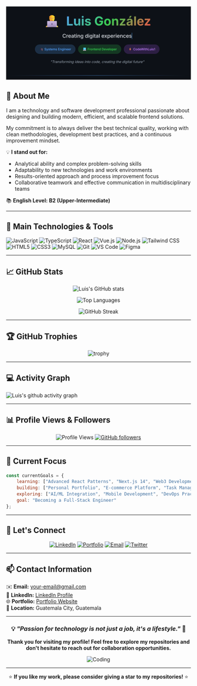 ![alt text](image.png)

## 🚀 About Me

I am a technology and software development professional passionate about designing and building modern, efficient, and scalable frontend solutions.  

My commitment is to always deliver the best technical quality, working with clean methodologies, development best practices, and a continuous improvement mindset.

💡 **I stand out for:**
- Analytical ability and complex problem-solving skills
- Adaptability to new technologies and work environments  
- Results-oriented approach and process improvement focus
- Collaborative teamwork and effective communication in multidisciplinary teams

📚 **English Level:** **B2 (Upper-Intermediate)**

---

## 🧰 Main Technologies & Tools

![JavaScript](https://img.shields.io/badge/JavaScript-F7DF1E?style=for-the-badge&logo=javascript&logoColor=black)
![TypeScript](https://img.shields.io/badge/TypeScript-3178C6?style=for-the-badge&logo=typescript&logoColor=white)
![React](https://img.shields.io/badge/React-20232A?style=for-the-badge&logo=react&logoColor=61DAFB)
![Vue.js](https://img.shields.io/badge/Vue.js-4FC08D?style=for-the-badge&logo=vue.js&logoColor=white)
![Node.js](https://img.shields.io/badge/Node.js-339933?style=for-the-badge&logo=node.js&logoColor=white)
![Tailwind CSS](https://img.shields.io/badge/Tailwind_CSS-06B6D4?style=for-the-badge&logo=tailwindcss&logoColor=white)
![HTML5](https://img.shields.io/badge/HTML5-E34F26?style=for-the-badge&logo=html5&logoColor=white)
![CSS3](https://img.shields.io/badge/CSS3-1572B6?style=for-the-badge&logo=css3&logoColor=white)
![MySQL](https://img.shields.io/badge/MySQL-00758F?style=for-the-badge&logo=mysql&logoColor=white)
![Git](https://img.shields.io/badge/Git-F05032?style=for-the-badge&logo=git&logoColor=white)
![VS Code](https://img.shields.io/badge/VS_Code-007ACC?style=for-the-badge&logo=visual-studio-code&logoColor=white)
![Figma](https://img.shields.io/badge/Figma-F24E1E?style=for-the-badge&logo=figma&logoColor=white)

---

## 📈 GitHub Stats

<div align="center">

![Luis's GitHub stats](https://github-readme-stats.vercel.app/api?username=CodeWithLuis1&show_icons=true&theme=tokyonight&hide_border=true&bg_color=0D1117)

![Top Languages](https://github-readme-stats.vercel.app/api/top-langs/?username=CodeWithLuis1&layout=compact&theme=tokyonight&hide_border=true&bg_color=0D1117)

![GitHub Streak](https://github-readme-streak-stats.herokuapp.com/?user=CodeWithLuis1&theme=tokyonight&hide_border=true&background=0D1117)

</div>

---

## 🏆 GitHub Trophies

<div align="center">

![trophy](https://github-profile-trophy.vercel.app/?username=CodeWithLuis1&theme=tokyonight&no-frame=true&no-bg=true&column=7)

</div>

---

## 💻 Activity Graph

![Luis's github activity graph](https://github-readme-activity-graph.vercel.app/graph?username=CodeWithLuis1&theme=tokyo-night&hide_border=true&bg_color=0D1117)

---

## 📊 Profile Views & Followers

<div align="center">

![Profile Views](https://komarev.com/ghpvc/?username=CodeWithLuis1&style=for-the-badge&color=58a6ff)
[![GitHub followers](https://img.shields.io/github/followers/CodeWithLuis1?style=for-the-badge&logo=github&logoColor=white&color=58a6ff)](https://github.com/CodeWithLuis1)

</div>

---

## 🎯 Current Focus

```javascript
const currentGoals = {
    learning: ["Advanced React Patterns", "Next.js 14", "Web3 Development"],
    building: ["Personal Portfolio", "E-commerce Platform", "Task Management App"],
    exploring: ["AI/ML Integration", "Mobile Development", "DevOps Practices"],
    goal: "Becoming a Full-Stack Engineer"
};
```

---

## 🤝 Let's Connect

<div align="center">

[![LinkedIn](https://img.shields.io/badge/LinkedIn-0077B5?style=for-the-badge&logo=linkedin&logoColor=white)](https://linkedin.com/in/your-profile)
[![Portfolio](https://img.shields.io/badge/Portfolio-000000?style=for-the-badge&logo=About.me&logoColor=white)](https://your-portfolio.com)
[![Email](https://img.shields.io/badge/Email-D14836?style=for-the-badge&logo=gmail&logoColor=white)](mailto:your-email@gmail.com)
[![Twitter](https://img.shields.io/badge/Twitter-1DA1F2?style=for-the-badge&logo=twitter&logoColor=white)](https://twitter.com/your-handle)

</div>

---

## 📫 Contact Information

✉️ **Email:** your-email@gmail.com  
💼 **LinkedIn:** [LinkedIn Profile](https://linkedin.com/in/your-profile)  
🌐 **Portfolio:** [Portfolio Website](https://your-portfolio.com)  
📱 **Location:** Guatemala City, Guatemala

---

<div align="center">

### 💡 *"Passion for technology is not just a job, it's a lifestyle."* 🚀

**Thank you for visiting my profile! Feel free to explore my repositories and don't hesitate to reach out for collaboration opportunities.**

![Coding](https://media.giphy.com/media/qgQUggAC3Pfv687qPC/giphy.gif)

---

⭐ **If you like my work, please consider giving a star to my repositories!** ⭐

</div>